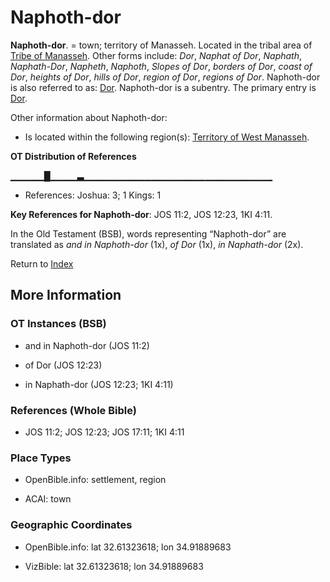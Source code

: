 # Naphoth-dor
**Naphoth-dor**. 
= town; territory of Manasseh. 
Located in the tribal area of [Tribe of Manasseh](../../../groups/md/acai/Manasseh.md). 
Other forms include: 
*Dor*, *Naphat of Dor*, *Naphath*, *Naphath-Dor*, *Napheth*, *Naphoth*, *Slopes of Dor*, *borders of Dor*, *coast of Dor*, *heights of Dor*, *hills of Dor*, *region of Dor*, *regions of Dor*. 
Naphoth-dor is also referred to as: 
[Dor](Dor.md). 
Naphoth-dor is a subentry. The primary entry is 
[Dor](Dor.md). 




Other information about Naphoth-dor:


* Is located within the following region(s): 
[Territory of West Manasseh](TerritoryOfWestManasseh.md). 


**OT Distribution of References**

▁▁▁▁▁█▁▁▁▁▃▁▁▁▁▁▁▁▁▁▁▁▁▁▁▁▁▁▁▁▁▁▁▁▁▁▁▁▁
* References: Joshua: 3; 1 Kings: 1



**Key References for Naphoth-dor**: 
JOS 11:2, JOS 12:23, 1KI 4:11. 


In the Old Testament (BSB), words representing “Naphoth-dor” are translated as 
*and in Naphoth-dor* (1x), *of Dor* (1x), *in Naphath-dor* (2x). 




Return to [Index](00-Index.md)

## More Information

### OT Instances (BSB)

* and in Naphoth-dor (JOS 11:2)

* of Dor (JOS 12:23)

* in Naphath-dor (JOS 12:23; 1KI 4:11)



### References (Whole Bible)

* JOS 11:2; JOS 12:23; JOS 17:11; 1KI 4:11


### Place Types

* OpenBible.info: settlement, region

* ACAI: town



### Geographic Coordinates

* OpenBible.info: lat 32.61323618; lon 34.91889683

* VizBible: lat 32.61323618; lon 34.91889683





